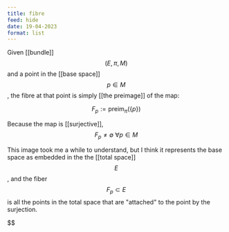 ```yaml
---
title: fibre
feed: hide
date: 19-04-2023
format: list
---
```



Given [[bundle]] $$(E, \pi, M)$$ and a point in the [[base space]] $$p\in M$$, the fibre at that point is simply [[the preimage]] of the map:

$$F_p:=\text{preim}_\pi(\{p\})$$


Because the map is [[surjective]], $$F_p \neq \emptyset\ \forall p\in M$$ 

This image took me a while to understand, but I think it represents the base space as embedded in the the [[total space]] $$E$$, and the fiber $$F_p\subset E$$ is all the points in the total space that are "attached" to the point by the surjection.

$$